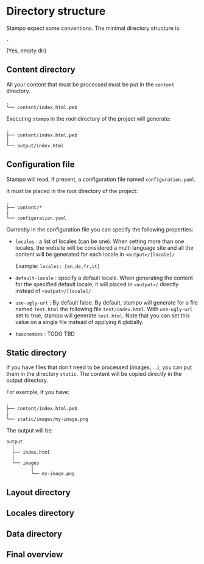 # Directory structure

Stampo expect some conventions. The minimal directory structure is:

```
.
```

(Yes, empty dir)

## Content directory

All your content that must be processed must be put in the `content` directory.

```
.
└── content/index.html.peb
```

Executing `stampo` in the root directory of the project will generate:

```
.
├── content/index.html.peb
|
└── output/index.html
```


## Configuration file

Stampo will read, if present, a configuration file named `configuration.yaml`.

It must be placed in the root directory of the project:

```
.
├── content/*
|
└── configuration.yaml
```

Currently in the configuration file you can specify the following properties:

- `locales` : a list of locales (can be one). When setting more than one locales, the website will be considered a multi language site and all the content will be generated for each locale in `<output>/[locale]/`
  
    Example: `locales: [en,de,fr,it]`

- `default-locale` : specify a default locale. When generating the content for the specified default locale, it will placed in `<output>/` directly instead of `<output>/[locale]/`

- `use-ugly-url` : By default false. By default, stampo will generate for a file named `test.html` the following file `test/index.html`. With `use-ugly-url` set to true, stampo will generate `test.html`. Note that you can set this value on a single file instead of applying it globally.

- `taxonomies` : TODO TBD


## Static directory

If you have files that don't need to be processed (images, ...), you can put them in the directory `static`. The content will be copied directly in the output directory.

For example, if you have:

```
.
├── content/index.html.peb
|
└── static/images/my-image.png
```

The output will be:

```
output
  |
  ├── index.html
  |
  └── images
         |
         └── my-image.png
```


## Layout directory

## Locales directory

## Data directory

## Final overview
  